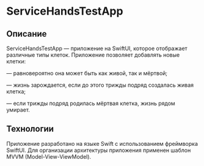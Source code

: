 # ServiceHandsTestApp

## Описание

ServiceHandsTestApp — приложение на SwiftUI, которое отображает различные типы клеток. Приложение позволяет добавлять новые клетки:

— равновероятно она может быть как живой, так и мёртвой;

— жизнь зарождается, если до этого трижды подряд создалась живая клетка;

— если трижды подряд родилась мёртвая клетка, жизнь рядом умирает. 

## Технологии
Приложение разработано на языке Swift с использованием фреймворка SwiftUI. Для организации архитектуры приложения применен шаблон MVVM (Model-View-ViewModel).
